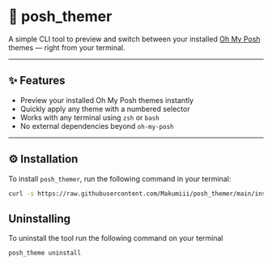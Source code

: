 # 🌈 posh_themer

A simple CLI tool to preview and switch between your installed
[Oh My Posh](https://ohmyposh.dev) themes — right from your terminal.

---

## ✨ Features

- Preview your installed Oh My Posh themes instantly
- Quickly apply any theme with a numbered selector
- Works with any terminal using `zsh` or `bash`
- No external dependencies beyond `oh-my-posh`

---

## ⚙️ Installation

To install `posh_themer`, run the following command in your terminal:

```bash
curl -s https://raw.githubusercontent.com/Makumiii/posh_themer/main/install.sh | bash
```

## Uninstalling

To uninstall the tool run the following command on your terminal 

```bash 
posh_theme uninstall
```

